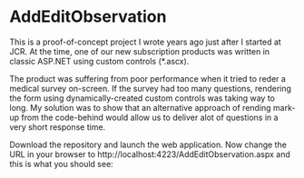 # AddEditObservation
This is a proof-of-concept project I wrote years ago just after I started at JCR.  At the time, one of our new subscription products was written in classic ASP.NET using custom controls (*.ascx). 

The product was suffering from poor performance when it tried to reder a medical survey on-screen. If the survey had too many questions, rendering the form using dynamically-created custom controls was taking way to long. My solution was to show that an alternative approach of rending mark-up from the code-behind would allow us to deliver alot of questions in a very short response time.

Download the repository and launch the web application. Now change the URL in your browser to http://localhost:4223/AddEditObservation.aspx and this is what you should see:

